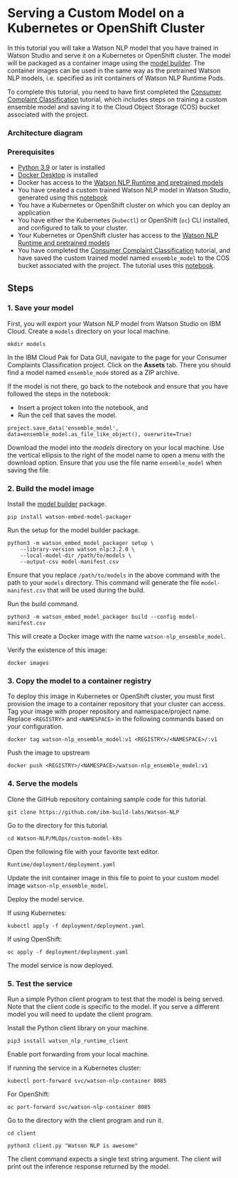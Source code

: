 # Serving a Custom Model on a Kubernetes or OpenShift Cluster
In this tutorial you will take a Watson NLP model that you have trained in Watson Studio and serve it on a Kubernetes or OpenShift cluster. The model will be packaged as a container image using the [model builder](https://github.com/IBM/ibm-watson-embed-model-builder). The container images can be used in the same way as the pretrained Watson NLP models, i.e. specified as init containers of Watson NLP Runtime Pods.

To complete this tutorial, you need to have first completed the [Consumer Complaint Classification](https://techzone.ibm.com/collection/watson-nlp-text-classification#tab-1) tutorial, which includes steps on training a custom ensemble model and saving it to the Cloud Object Storage (COS) bucket associated with the project.

### Architecture diagram


### Prerequisites
    
- [Python 3.9](https://www.python.org/downloads/) or later is installed
- [Docker Desktop](https://docs.docker.com/get-docker/) is installed
- Docker has access to the [Watson NLP Runtime and pretrained models](https://github.com/ibm-build-labs/Watson-NLP/blob/main/MLOps/access/README.md#docker)
- You have created a custom trained Watson NLP model in Watson Studio, generated using this [notebook](https://github.com/ibm-build-labs/Watson-NLP/blob/main/ML/Text-Classification/Consumer%20complaints%20Classification.ipynb) 
- You have a Kubernetes or OpenShift cluster on which you can deploy an application
- You have either the Kubernetes (`kubectl`) or OpenShift (`oc`) CLI installed, and configured to talk to your cluster.
- Your Kubernetes or OpenShift cluster has access to the [Watson NLP Runtime and pretrained models](https://github.com/ibm-build-labs/Watson-NLP/blob/main/MLOps/access/README.md#kubernetes-and-openshift)
- You have completed the [Consumer Complaint Classification](https://techzone.ibm.com/collection/watson-nlp-text-classification#tab-1) tutorial, and have saved the custom trained model named `ensemble_model` to the COS bucket associated with the project. The tutorial uses this [notebook](https://github.com/ibm-build-labs/Watson-NLP/blob/main/ML/Text-Classification/Consumer%20complaints%20Classification.ipynb). 
    
## Steps

### 1. Save your model
First, you will export your Watson NLP model from Watson Studio on IBM Cloud. Create a `models` directory on your local machine.
```
mkdir models
```
In the IBM Cloud Pak for Data GUI, navigate to the page for your Consumer Complaints Classification project. Click on the **Assets** tab. There you should find a model named `ensemble_mode` stored as a ZIP archive. 

If the model is not there, go back to the notebook and ensure that you have followed the steps in the notebook:
  - Insert a project token into the notebook, and
  - Run the cell that saves the model.
```
project.save_data('ensemble_model', data=ensemble_model.as_file_like_object(), overwrite=True)
```

Download the model into the *models* directory on your local machine. Use the vertical ellipsis to the right of the model name to open a menu with the download option. Ensure that you use the file name `ensemble_model` when saving the file.

### 2. Build the model image

Install the [model builder](https://github.com/IBM/ibm-watson-embed-model-builder) package.
```
pip install watson-embed-model-packager
```
Run the setup for the model builder package.
```
python3 -m watson_embed_model_packager setup \
    --library-version watson_nlp:3.2.0 \
    --local-model-dir /path/to/models \
    --output-csv model-manifest.csv
```
Ensure that you replace `/path/to/models` in the above command with the path to your `models` directory.  This command will generate the file `model-manifest.csv` that will be used during the build.

Run the build command.
```
python3 -m watson_embed_model_packager build --config model-manifest.csv
```
This will create a Docker image with the name `watson-nlp_ensemble_model`. 

Verify the existence of this image:
```
docker images
```

### 3. Copy the model to a container registry

To deploy this image in Kubernetes or OpenShift cluster, you must first provision the image to a container repository that your cluster can access.  Tag your image with proper repository and namespace/project name. Replace `<REGISTRY>` and `<NAMESPACE>` in the following commands based on your configuration.
```
docker tag watson-nlp_ensemble_model:v1 <REGISTRY>/<NAMESPACE>/:v1 
```
Push the image to upstream
```
docker push <REGISTRY>/<NAMESPACE>/watson-nlp_ensemble_model:v1 
```

### 4. Serve the models

Clone the GitHub repository containing sample code for this tutorial.
```
git clone https://github.com/ibm-build-labs/Watson-NLP
```
Go to the directory for this tutorial.
```
cd Watson-NLP/MLOps/custom-model-k8s
```
Open the following file with your favorite text editor.
```
Runtime/deployment/deployment.yaml
```
Update the init container image in this file to point to your custom model image `watson-nlp_ensemble_model`.

Deploy the model service.  

If using Kubernetes:
```
kubectl apply -f deployment/deployment.yaml
```
If using OpenShift:
```
oc apply -f deployment/deployment.yaml
```
The model service is now deployed. 

### 5. Test the service
Run a simple Python client program to test that the model is being served. Note that the client code is specific to the model. If you serve a different model you will need to update the client program.

Install the Python client library on your machine. 
```
pip3 install watson_nlp_runtime_client 
```
Enable port forwarding from your local machine. 

If running the service in a Kubernetes cluster:
```
kubectl port-forward svc/watson-nlp-container 8085 
```
For OpenShift:
```
oc port-forward svc/watson-nlp-container 8085
```
Go to the directory with the client program and run it.   
```
cd client
```
```
python3 client.py "Watson NLP is awesome" 
```
The client command expects a single text string argument. The client will print out the inference response returned by the model.
